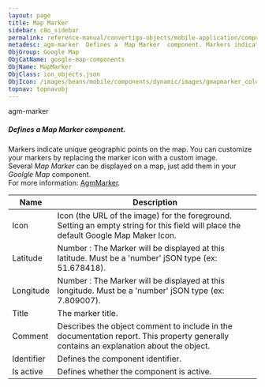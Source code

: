 ```yaml
---
layout: page
title: Map Marker
sidebar: c8o_sidebar
permalink: reference-manual/convertigo-objects/mobile-application/components/google-map-components/map-marker/
metadesc: agm-marker  Defines a  Map Marker  component. Markers indicate unique geographic points on the map. You can customize your markers by replacing the ma
ObjGroup: Google Map
ObjCatName: google-map-components
ObjName: MapMarker
ObjClass: ion_objects.json
ObjIcon: /images/beans/mobile/components/dynamic/images/gmapmarker_color_32x32.png
topnav: topnavobj
---
```

agm-marker<br/>

##### Defines a <i>Map Marker</i> component.<br/>
Markers indicate unique geographic points on the map. You can customize your markers by replacing the marker icon with a custom image.<br/>
Several <i>Map Marker</i> can be displayed on a map, just add them in your <i>Goolgle Map</i> component.<br/>
 For more information: <a href='https://angular-maps.com/api-docs/agm-core/directives/AgmMarker.html' target='_blank'>AgmMarker</a>.

Name | Description 
--- | ---
Icon | Icon (the URL of the image) for the foreground. Setting an empty string for this field will place the default Google Map Maker Icon.
Latitude | Number : The Marker will be displayed at this latitude. Must be a 'number' jSON type (ex: 51.678418).
Longitude | Number : The Marker will be displayed at this longitude. Must be a 'number' jSON type (ex: 7.809007).
Title | The marker title.
Comment | Describes the object comment to include in the documentation report.  This property generally contains an explanation about the object. 
Identifier | Defines the component identifier.  
Is active | Defines whether the component is active. 

